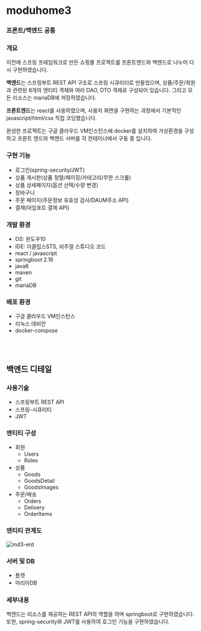 moduhome3
==========

### 프론트/백엔드 공통

### 개요
이전에 스프링 프레임워크로 만든 쇼핑몰 프로젝트를 프론트엔드와 백엔드로 나누어 다시 구현하였습니다.  

**백엔드**는 스프링부트 REST API 구조로 스프링 시큐리티로 만들었으며, 상품/주문/회원과 관련된 8개의 엔티티 객체와 여러 DAO, DTO 객체로 구성되어 있습니다. 그리고 모든 리소스는 mariaDB에 저장하였습니다. 

**프론트엔드**는 react를 사용하였으며, 사용자 화면을 구현하는 과정에서 기본적인 javascript/html/css 직접 코딩했습니다.  

완성한 프로젝트는 구글 클라우드 VM인스턴스에 docker를 설치하여 가상환경을 구성하고 프론트 엔드와 백엔드 서버를 각 컨테이너에서 구동 중 입니다.

### 구현 기능
* 로그인(spring-security/JWT)
* 상품 게시판(상품 정렬/페이징/카테고리/무한 스크롤)
* 상품 상세페이지(옵션 선택/수량 변경)
* 장바구니
* 주문 페이지(주문정보 유효성 검사/DAUM주소 API)
* 결제(아임포트 결제 API)

### 개발 환경
* OS: 윈도우10
* IDE: 이클립스STS, 비주얼 스튜디오 코드
* react / javascript
* springboot 2.16
* java8
* maven
* git
* mariaDB

### 배포 환경
* 구글 클라우드 VM인스턴스
* 리눅스 데비안
* docker-compose  


<br/><br/>

##  백엔드 디테일

### 사용기술
* 스프링부트 REST API
* 스프링-시큐리티
* JWT

### 엔티티 구성
* 회원
  * Users
  * Roles
* 상품
  * Goods
  * GoodsDetail
  * GoodsImages
* 주문/배송
  * Orders
  * Delivery
  * OrderItems

### 엔티티 관계도
![md3-erd](https://user-images.githubusercontent.com/33915759/65936911-1f4ef000-e459-11e9-97ea-fd93421b0daa.png)


### 서버 및 DB
* 톰캣
* 마리아DB

### 세부내용
백엔드는 리소스를 제공하는 REST API의 역할을 하며 springboot로 구현하였습니다. 또한, spring-security와 JWT를 사용하여 로그인 기능을 구현하였습니다.
